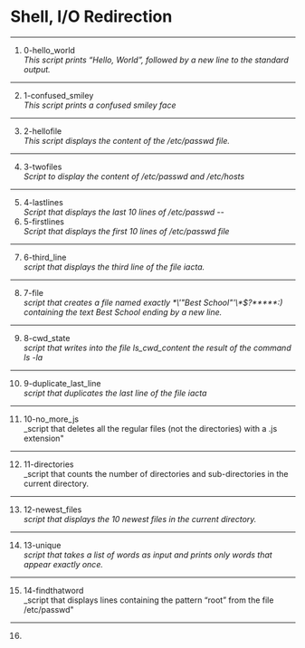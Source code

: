 # Shell, I/O Redirection
---
1. 0-hello_world </br>
_This script prints “Hello, World”, followed by a new line to the standard output._
---
2. 1-confused_smiley </br>
_This script prints a confused smiley face_
---
3. 2-hellofile </br>
_This script displays the content of the /etc/passwd file._
---
4. 3-twofiles </br>
_Script to display the content of /etc/passwd and /etc/hosts_
---
5. 4-lastlines </br>
_Script that displays the last 10 lines of /etc/passwd_
--
6. 5-firstlines </br>
_Script that displays the first 10 lines of /etc/passwd file_
---
7. 6-third_line </br>
_script that displays the third line of the file iacta._
---
8. 7-file </br>
_script that creates a file named exactly \*\\'"Best School"\'\\*$\?\*\*\*\*\*:) containing the text Best School ending by a new line._
---
9. 8-cwd_state </br>
_script that writes into the file ls_cwd_content the result of the command ls -la_
---
10. 9-duplicate_last_line </br>
_script that duplicates the last line of the file iacta_
---
11.  10-no_more_js </br>
_script that deletes all the regular files (not the directories) with a .js extension"
---
12. 11-directories </br>
_script that counts the number of directories and sub-directories in the current directory.
---
13. 12-newest_files </br>
_script that displays the 10 newest files in the current directory._
---
14. 13-unique </br>
_script that takes a list of words as input and prints only words that appear exactly once._
---
15. 14-findthatword </br>
_script that displays lines containing the pattern “root” from the file /etc/passwd"
---
16.  
